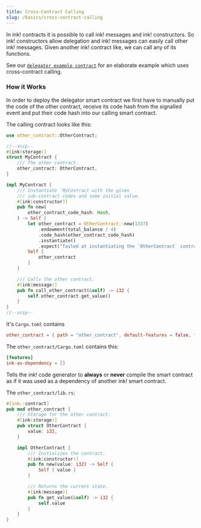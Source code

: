 ```yaml
---
title: Cross-Contract Calling
slug: /basics/cross-contract-calling
---
```


In ink! contracts it is possible to call ink! messages and ink! constructors. So ink! constructors allow
delegation and ink! messages can easily call other ink! messages.
Given another ink! contract like, we can call any of its functions.

See our [`delegator example contract`](https://github.com/paritytech/ink/blob/master/examples/delegator/lib.rs) 
for an elaborate example which uses cross-contract calling.

### How it Works

In order to deploy the delegator smart contract we first
have to manually put the code of the other contract, receive
its code hash from the signalled event and put their code hash
into our calling smart contract.

The calling contract looks like this:

```rust
use other_contract::OtherContract;

//--snip--
#[ink(storage)]
struct MyContract {
    /// The other contract.
    other_contract: OtherContract,
}

impl MyContract {
    /// Instantiate `MyContract with the given
    /// sub-contract codes and some initial value.
    #[ink(constructor)]
    pub fn new(
        other_contract_code_hash: Hash,
    ) -> Self {
        let other_contract = OtherContract::new(1337)
            .endowment(total_balance / 4)
            .code_hash(other_contract_code_hash)
            .instantiate()
            .expect("failed at instantiating the `OtherContract` contract");
        Self {
            other_contract
        }
    }

    /// Calls the other contract.
    #[ink(message)]
    pub fn call_other_contract(&self) -> i32 {
        self.other_contract.get_value()
    }
}
//--snip--
```

It's `Cargo.toml` contains
```toml
other_contract = { path = "other_contract", default-features = false, features = ["ink-as-dependency"] }
```

The `other_contract/Cargo.toml` contains this:

```toml
[features]
ink-as-dependency = []
```

Tells the ink! code generator to **always** or **never**
compile the smart contract as if it was used as a dependency of another ink!
smart contract.

The `other_contract/lib.rs`:

```rust
#[ink::contract]
pub mod other_contract {
    /// Storage for the other contract.
    #[ink(storage)]
    pub struct OtherContract {
        value: i32,
    }

    impl OtherContract {
        /// Initializes the contract.
        #[ink(constructor)]
        pub fn new(value: i32) -> Self {
            Self { value }
        }

        /// Returns the current state.
        #[ink(message)]
        pub fn get_value(&self) -> i32 {
            self.value
        }
    }
}
```
